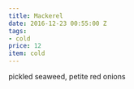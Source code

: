 ```yaml
---
title: Mackerel
date: 2016-12-23 00:55:00 Z
tags:
- cold
price: 12
item: cold
---
```


pickled seaweed, petite red onions